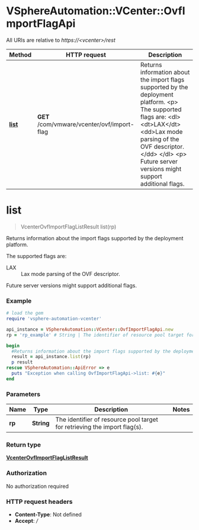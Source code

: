 # VSphereAutomation::VCenter::OvfImportFlagApi

All URIs are relative to *https://&lt;vcenter&gt;/rest*

Method | HTTP request | Description
------------- | ------------- | -------------
[**list**](OvfImportFlagApi.md#list) | **GET** /com/vmware/vcenter/ovf/import-flag | Returns information about the import flags supported by the deployment platform. &lt;p&gt; The supported flags are: &lt;dl&gt; &lt;dt&gt;LAX&lt;/dt&gt; &lt;dd&gt;Lax mode parsing of the OVF descriptor.&lt;/dd&gt; &lt;/dl&gt; &lt;p&gt; Future server versions might support additional flags.


# **list**
> VcenterOvfImportFlagListResult list(rp)

Returns information about the import flags supported by the deployment platform. <p> The supported flags are: <dl> <dt>LAX</dt> <dd>Lax mode parsing of the OVF descriptor.</dd> </dl> <p> Future server versions might support additional flags.

### Example
```ruby
# load the gem
require 'vsphere-automation-vcenter'

api_instance = VSphereAutomation::VCenter::OvfImportFlagApi.new
rp = 'rp_example' # String | The identifier of resource pool target for retrieving the import flag(s).

begin
  #Returns information about the import flags supported by the deployment platform. <p> The supported flags are: <dl> <dt>LAX</dt> <dd>Lax mode parsing of the OVF descriptor.</dd> </dl> <p> Future server versions might support additional flags.
  result = api_instance.list(rp)
  p result
rescue VSphereAutomation::ApiError => e
  puts "Exception when calling OvfImportFlagApi->list: #{e}"
end
```

### Parameters

Name | Type | Description  | Notes
------------- | ------------- | ------------- | -------------
 **rp** | **String**| The identifier of resource pool target for retrieving the import flag(s). | 

### Return type

[**VcenterOvfImportFlagListResult**](VcenterOvfImportFlagListResult.md)

### Authorization

No authorization required

### HTTP request headers

 - **Content-Type**: Not defined
 - **Accept**: */*



